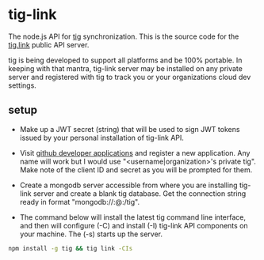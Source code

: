 # tig-link

The node.js API for [tig](http://tig.sh) synchronization.  This is the source code for the [tig.link](http://tig.link) public API server.

tig is being developed to support all platforms and be 100% portable.  In keeping with that mantra, tig-link server may be installed on any private server and registered with tig to track you or your organizations cloud dev settings.

## setup

* Make up a JWT secret (string) that will be used to sign JWT tokens issued by your personal installation of tig-link API.

* Visit [github developer applications](https://github.com/settings/developers) and register a new application.  Any name will work but I would use "<username|organization>'s private tig".  Make note of the client ID and secret as you will be prompted for them.

* Create a mongodb server accessible from where you are installing tig-link server and create a blank tig database.  Get the connection string ready in format "mongodb://<dbuser>:<dbpassword>@<dburl>:<dbport>/tig".

* The command below will install the latest tig command line interface, and then will configure (-C) and install (-I) tig-link API components on your machine.  The (-s) starts up the server.

```sh
npm install -g tig && tig link -CIs
```

